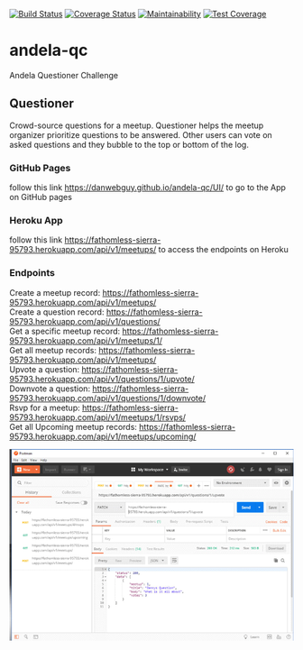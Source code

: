 [![Build Status](https://travis-ci.org/danwebguy/andela-qc.svg?branch=develop)](https://travis-ci.org/danwebguy/andela-qc) [![Coverage Status](https://coveralls.io/repos/github/danwebguy/andela-qc/badge.svg?branch=master)](https://coveralls.io/github/danwebguy/andela-qc?branch=master) [![Maintainability](https://api.codeclimate.com/v1/badges/175125aed77cf978273e/maintainability)](https://codeclimate.com/github/danwebguy/andela-qc/maintainability) [![Test Coverage](https://api.codeclimate.com/v1/badges/175125aed77cf978273e/test_coverage)](https://codeclimate.com/github/danwebguy/andela-qc/test_coverage)

# andela-qc
Andela Questioner Challenge

## Questioner
Crowd-source questions for a meetup. Questioner helps the meetup organizer prioritize
questions to be answered. Other users can vote on asked questions and they bubble to the top
or bottom of the log.

### GitHub Pages
follow this link https://danwebguy.github.io/andela-qc/UI/ to go to the App on GitHub pages

### Heroku App
follow this link https://fathomless-sierra-95793.herokuapp.com/api/v1/meetups/ to access the endpoints on Heroku

### Endpoints
Create a meetup record: https://fathomless-sierra-95793.herokuapp.com/api/v1/meetups/ <br>
Create a question record: https://fathomless-sierra-95793.herokuapp.com/api/v1/questions/ <br>
Get a specific meetup record: https://fathomless-sierra-95793.herokuapp.com/api/v1/meetups/1/ <br>
Get all meetup records: https://fathomless-sierra-95793.herokuapp.com/api/v1/meetups/ <br>
Upvote a question: https://fathomless-sierra-95793.herokuapp.com/api/v1/questions/1/upvote/ <br>
Downvote a question: https://fathomless-sierra-95793.herokuapp.com/api/v1/questions/1/downvote/ <br>
Rsvp for a meetup: https://fathomless-sierra-95793.herokuapp.com/api/v1/meetups/1/rsvps/ <br>
Get all Upcoming meetup records: https://fathomless-sierra-95793.herokuapp.com/api/v1/meetups/upcoming/ <br>

![Endpoints](https://raw.githubusercontent.com/danwebguy/andela-qc/develop/UI/img/endpoint.gif)
